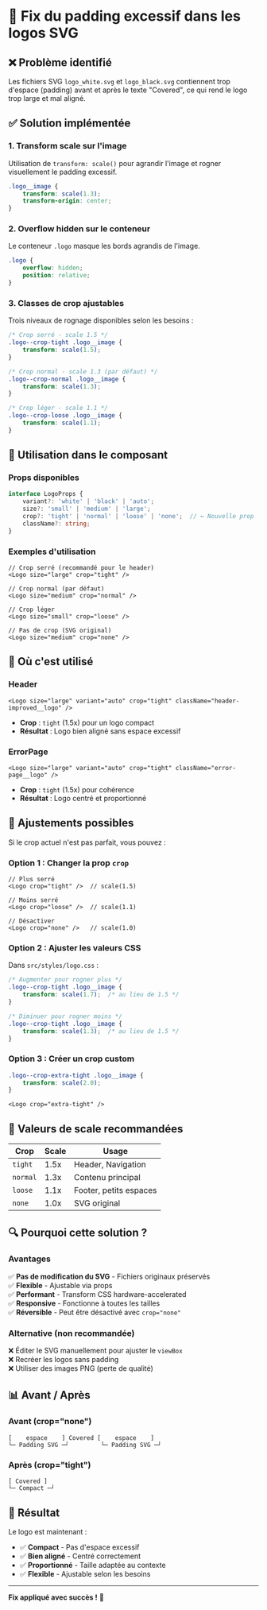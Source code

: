 # 🎨 Fix du padding excessif dans les logos SVG

## ❌ Problème identifié

Les fichiers SVG `logo_white.svg` et `logo_black.svg` contiennent trop d'espace (padding) avant et après le texte "Covered", ce qui rend le logo trop large et mal aligné.

## ✅ Solution implémentée

### 1. **Transform scale sur l'image**
Utilisation de `transform: scale()` pour agrandir l'image et rogner visuellement le padding excessif.

```css
.logo__image {
    transform: scale(1.3);
    transform-origin: center;
}
```

### 2. **Overflow hidden sur le conteneur**
Le conteneur `.logo` masque les bords agrandis de l'image.

```css
.logo {
    overflow: hidden;
    position: relative;
}
```

### 3. **Classes de crop ajustables**
Trois niveaux de rognage disponibles selon les besoins :

```css
/* Crop serré - scale 1.5 */
.logo--crop-tight .logo__image {
    transform: scale(1.5);
}

/* Crop normal - scale 1.3 (par défaut) */
.logo--crop-normal .logo__image {
    transform: scale(1.3);
}

/* Crop léger - scale 1.1 */
.logo--crop-loose .logo__image {
    transform: scale(1.1);
}
```

## 🎯 Utilisation dans le composant

### Props disponibles
```typescript
interface LogoProps {
    variant?: 'white' | 'black' | 'auto';
    size?: 'small' | 'medium' | 'large';
    crop?: 'tight' | 'normal' | 'loose' | 'none';  // ← Nouvelle prop
    className?: string;
}
```

### Exemples d'utilisation

```tsx
// Crop serré (recommandé pour le header)
<Logo size="large" crop="tight" />

// Crop normal (par défaut)
<Logo size="medium" crop="normal" />

// Crop léger
<Logo size="small" crop="loose" />

// Pas de crop (SVG original)
<Logo size="medium" crop="none" />
```

## 📍 Où c'est utilisé

### Header
```tsx
<Logo size="large" variant="auto" crop="tight" className="header-improved__logo" />
```
- **Crop** : `tight` (1.5x) pour un logo compact
- **Résultat** : Logo bien aligné sans espace excessif

### ErrorPage
```tsx
<Logo size="large" variant="auto" crop="tight" className="error-page__logo" />
```
- **Crop** : `tight` (1.5x) pour cohérence
- **Résultat** : Logo centré et proportionné

## 🔧 Ajustements possibles

Si le crop actuel n'est pas parfait, vous pouvez :

### Option 1 : Changer la prop `crop`
```tsx
// Plus serré
<Logo crop="tight" />  // scale(1.5)

// Moins serré
<Logo crop="loose" />  // scale(1.1)

// Désactiver
<Logo crop="none" />   // scale(1.0)
```

### Option 2 : Ajuster les valeurs CSS
Dans `src/styles/logo.css` :

```css
/* Augmenter pour rogner plus */
.logo--crop-tight .logo__image {
    transform: scale(1.7);  /* au lieu de 1.5 */
}

/* Diminuer pour rogner moins */
.logo--crop-tight .logo__image {
    transform: scale(1.3);  /* au lieu de 1.5 */
}
```

### Option 3 : Créer un crop custom
```css
.logo--crop-extra-tight .logo__image {
    transform: scale(2.0);
}
```

```tsx
<Logo crop="extra-tight" />
```

## 🎨 Valeurs de scale recommandées

| Crop | Scale | Usage |
|------|-------|-------|
| `tight` | 1.5x | Header, Navigation |
| `normal` | 1.3x | Contenu principal |
| `loose` | 1.1x | Footer, petits espaces |
| `none` | 1.0x | SVG original |

## 🔍 Pourquoi cette solution ?

### Avantages
✅ **Pas de modification du SVG** - Fichiers originaux préservés  
✅ **Flexible** - Ajustable via props  
✅ **Performant** - Transform CSS hardware-accelerated  
✅ **Responsive** - Fonctionne à toutes les tailles  
✅ **Réversible** - Peut être désactivé avec `crop="none"`  

### Alternative (non recommandée)
❌ Éditer le SVG manuellement pour ajuster le `viewBox`  
❌ Recréer les logos sans padding  
❌ Utiliser des images PNG (perte de qualité)  

## 📊 Avant / Après

### Avant (crop="none")
```
[    espace    ] Covered [    espace    ]
└─ Padding SVG ─┘         └─ Padding SVG ─┘
```

### Après (crop="tight")
```
[ Covered ]
└─ Compact ─┘
```

## 🚀 Résultat

Le logo est maintenant :
- ✅ **Compact** - Pas d'espace excessif
- ✅ **Bien aligné** - Centré correctement
- ✅ **Proportionné** - Taille adaptée au contexte
- ✅ **Flexible** - Ajustable selon les besoins

---

**Fix appliqué avec succès !** 🎉
